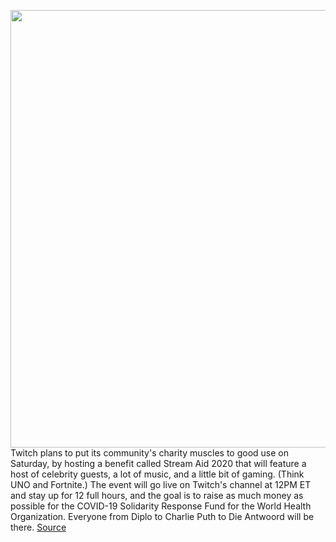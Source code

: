 <img src='https://cdn.vox-cdn.com/thumbor/YIp5OJzD_Cq4AS2lQlyIman-TZ8=/0x0:2040x1360/1200x800/filters:focal(857x517:1183x843)/cdn.vox-cdn.com/uploads/chorus_image/image/66560342/acastro_190926_1777_twitch_0002.0.0.jpg' width='700px' /><br/>
Twitch plans to put its community's charity muscles to good use on Saturday, by hosting a benefit called Stream Aid 2020 that will feature a host of celebrity guests, a lot of music, and a little bit of gaming. (Think UNO and Fortnite.) The event will go live on Twitch's channel at 12PM ET and stay up for 12 full hours, and the goal is to raise as much money as possible for the COVID-19 Solidarity Response Fund for the World Health Organization. Everyone from Diplo to Charlie Puth to Die Antwoord will be there.
<a href='https://www.theverge.com/2020/3/26/21195811/twitch-stream-aid-2020-live-aid-covid-19-coronavirus-celebrities'> Source <a/>